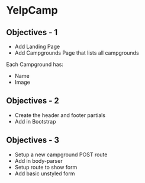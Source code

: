 # YelpCamp

## Objectives - 1

* Add Landing Page
* Add Campgrounds Page that lists all campgrounds

Each Campground has:

* Name
* Image

## Objectives - 2

* Create the header and footer partials
* Add in Bootstrap

## Objectives - 3

* Setup a new campground POST route
* Add in body-parser
* Setup route to show form
* Add basic unstyled form